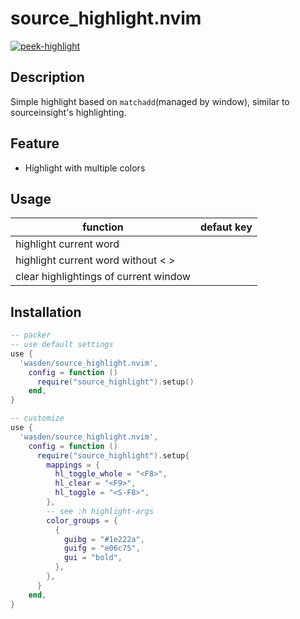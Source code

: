 # source_highlight.nvim
[![peek-highlight](https://asciinema.org/a/540272.svg)](https://asciinema.org/a/540272)
## Description
Simple highlight based on `matchadd`(managed by window), similar to sourceinsight's highlighting.
## Feature
* Highlight with multiple colors

## Usage

|function                               | defaut key |
| ------------------------------------- | ---------- |
| highlight current word                | <F8>       |
| highlight current word without \< \>  | <S-F8>     |
| clear highlightings of current window | <F9>       |
## Installation
```lua
-- packer 
-- use default settings
use {
  'wasden/source_highlight.nvim',
    config = function ()
      require("source_highlight").setup() 
    end,
}

-- customize
use {
  'wasden/source_highlight.nvim',
    config = function ()
      require("source_highlight").setup{
        mappings = {
          hl_toggle_whole = "<F8>",
          hl_clear = "<F9>",
          hl_toggle = "<S-F8>",
        },
        -- see :h highlight-args
        color_groups = {
          {
            guibg = "#1e222a",
            guifg = "e06c75",
            gui = "bold",
          },
        },
      }
    end,
}

```
